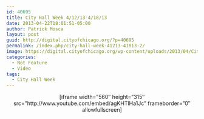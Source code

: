 ```yaml
---
id: 40695
title: City Hall Week 4/12/13-4/18/13
date: 2013-04-22T18:01:51-05:00
author: Patrick Mosca
layout: post
guid: http://digital.cityofchicago.org/?p=40695
permalink: /index.php/city-hall-week-41213-41813-2/
image: https://digital.cityofchicago.org/wp-content/uploads/2013/04/CityHallWeek12.png
categories:
  - Not Feature
  - Video
tags:
  - City Hall Week
---
```

<p style="text-align: center;">
  [iframe width=&#8221;560&#8243; height=&#8221;315&#8243; src=&#8221;http://www.youtube.com/embed/agKHTlHa1Jc&#8221; frameborder=&#8221;0&#8243; allowfullscreen]
</p>